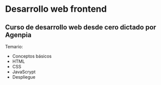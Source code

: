 # Desarrollo web frontend

## Curso de desarrollo web desde cero dictado por Agenpia
Temario:
 - Conceptos básicos
 - HTML
 - CSS
 - JavaScrypt
 - Despliegue
